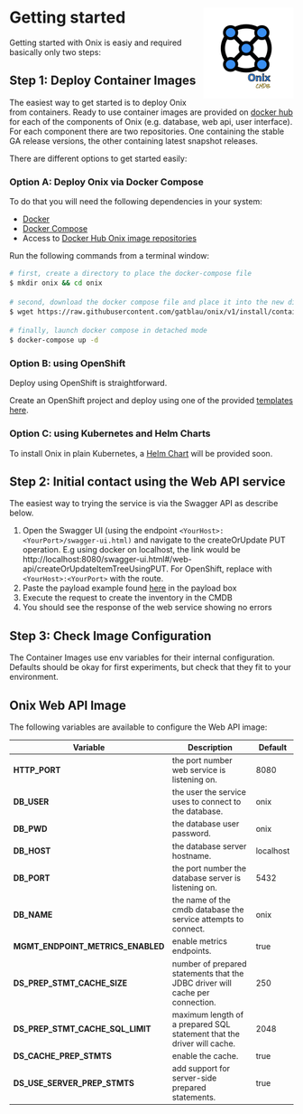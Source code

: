 # Getting started <img src="./pics/ox.png" width="160" height="160" align="right">
Getting started with Onix is easiy and required basically only two steps:

## Step 1: Deploy Container Images
The easiest way to get started is to deploy Onix from containers. Ready to use container images are provided on [docker hub](https://hub.docker.com/r/southwinds/) for each of the components of Onix (e.g. database, web api, user interface). For each component there are two repositories. One containing the stable GA release versions, the other containing latest snapshot releases.

There are different options to get started easily:
<a name="installing-using-docker"></a>
### Option A: Deploy Onix via Docker Compose
To do that you will need the following dependencies in your system:
- [Docker](https://docs.docker.com/compose/install/)
- [Docker Compose](https://docs.docker.com/compose/install/)
- Access to [Docker Hub Onix image repositories](https://hub.docker.com/u/southwinds)

Run the following commands from a terminal window:

```bash
# first, create a directory to place the docker-compose file
$ mkdir onix && cd onix

# second, download the docker compose file and place it into the new directory
$ wget https://raw.githubusercontent.com/gatblau/onix/v1/install/container/docker-compose.yml

# finally, launch docker compose in detached mode
$ docker-compose up -d
```

<a name="installing-using-openshift"></a>
### Option B: using OpenShift
Deploy using OpenShift is straightforward. 

Create an OpenShift project and deploy using one of the provided [templates here](install/openshift/readme.md).


<a name="installing-using-helm"></a>
### Option C: using Kubernetes and Helm Charts
To install Onix in plain Kubernetes, a [Helm Chart](https://helm.sh/docs/developing_charts/) will be provided soon.


## Step 2:  Initial contact using the Web API service
The easiest way to trying the service is via the Swagger API as describe below.

1. Open the Swagger UI (using the endpoint   `<YourHost>:<YourPort>/swagger-ui.html)` and navigate to the createOrUpdate PUT operation. E.g using docker on localhost, the link would be http://localhost:8080/swagger-ui.html#/web-api/createOrUpdateItemTreeUsingPUT. For OpenShift, replace with `<YourHost>:<YourPort>` with the route.
2. Paste the payload example found [here](./../connectors/ansible/inventory/examples/inventory.json) in the payload box
3. Execute the request to create the inventory in the CMDB
4. You should see the response of the web service showing no errors

## Step 3: Check Image Configuration
The Container Images use env variables for their internal configuration.  Defaults should be okay for first experiments, but check that they fit to your environment.

## Onix Web API Image

The following variables are available to configure the Web API image:

| Variable  | Description  | Default  |
|---|---|---|
| **HTTP_PORT** | the port number web service is listening on. | 8080  |
| **DB_USER**  | the user the service uses to connect to the database.  | onix  |
| **DB_PWD**  | the database user password.  | onix  |
| **DB_HOST**  | the database server hostname.  | localhost  |
| **DB_PORT**  | the port number the database server is listening on.  | 5432  |
| **DB_NAME**  | the name of the cmdb database the service attempts to connect.  | onix  |
| **MGMT_ENDPOINT_METRICS_ENABLED** | enable metrics endpoints. | true |
| **DS_PREP_STMT_CACHE_SIZE** | number of prepared statements that the JDBC driver will cache per connection. | 250 |
| **DS_PREP_STMT_CACHE_SQL_LIMIT** | maximum length of a prepared SQL statement that the driver will cache. | 2048 |
| **DS_CACHE_PREP_STMTS** | enable the cache. | true |
| **DS_USE_SERVER_PREP_STMTS** | add support for server-side prepared statements. | true |
